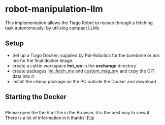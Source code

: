 # robot-manipulation-llm
This implementation allows the Tiago Robot to reason through a fetching task autonomously; by utilising compact LLMs 

## Setup
- Set up a Tiago Docker; supplied by Pal-Robotics for the barebone or ask me for the final docker image. 
- create a catkin workspace **lmt_ws** in the **exchange** directory
- create packages [llm_fetch_me](./llm_fetch_me) and [custom_msg_srv](./custom_msg_srv) and copy the GIT data into it
- install the ollama package on the PC outside the Docker and download 

## Starting the Docker

## 
Please open the the html file in the Browser, it is the best way to view it. There is a lot of information in it thanks! [File](./How_to_start_and_operate.html)
